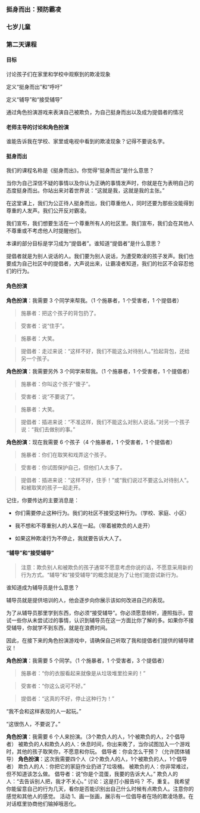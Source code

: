 ### 挺身而出：预防霸凌

### 七岁儿童

### 第二天课程

#### 目标

讨论孩子们在家里和学校中观察到的欺凌现象

定义“挺身而出”和“呼吁”

定义“辅导”和“接受辅导”

通过角色扮演游戏来表演自己被欺负，为自己挺身而出以及成为提倡者的情况

#### 老师主导的讨论和角色扮演

谁能告诉我在学校、家里或电视中看到的欺凌现象？记得不要说名字。

#### 挺身而出

我们的课程名称是《挺身而出》。你觉得“挺身而出”是什么意思？

当你为自己深信不疑的事情以及你认为正确的事情发声时，你就是在为表明自己的态度挺身而出。你站出来对着世界说：“这就是我，这就是我的主张。”

在这堂课上，我们为公正待人挺身而出，我们尊重他人，同时还要为那些没能得到尊重的人发声。我们公开反对霸凌。

我们宣布，我们想要生活在一个尊重所有人的社区里。我们宣布，我们会在其他人不尊重或不考虑他人时提醒他们。

本课的部分目标是学习成为“提倡者”。谁知道“提倡者”是什么意思？

提倡者就是为别人说话的人。我们要为别人说话，为遭受欺凌的孩子发声。我们也要成为自己社区中的提倡者，大声说出来，让霸凌者知道，我们的社区不会容忍他们的行为。

#### 角色扮演

**角色扮演**：我需要 3 个同学来帮我。（1 个施暴者，1 个受害者，1 个提倡者）

> 施暴者：把这个孩子的背包扔了。

> 受害者：说“住手”。

> 施暴者：大笑。

> 提倡者：走过来说：“这样不好，我们不能这么对待别人。”捡起背包，还给另一个孩子。

**角色扮演**：我需要另外 3 个同学来帮我。（1 个施暴者，1 个受害者，1 个提倡者）

> 施暴者：你叫这个孩子“傻子”。

> 受害者：说“不要说了”。

> 施暴者：大笑。

> 提倡者：插进来说：“不准这样，我们不能这么对别人说话。”对另一个孩子说：“我们去做别的事。”

**角色扮演**：现在我需要 6 个孩子（4 个施暴者，1 个受害者，1 个提倡者）

> 施暴者：你们在取笑和戏弄这个孩子。

> 受害者：你试图保护自己，但他们人太多了。

> 提倡者：插进来说：“这样不好，住手！”或“我们说过不要这么对待别人”。和被取笑的孩子一起走开。

记住，你要传达的主要消息是：

* 你们需要停止这种行为。我们的社区不接受这种行为。（学校、家庭、小区）

* 我不想和不尊重别人的人呆在一起。（带着被欺负的人走开）

* 如果这种欺凌行为不停止，我就要告诉大人了。

#### “辅导”和“接受辅导”

> 注意：欺负别人和被欺负的孩子通常不愿意考虑你说的话，不愿意采用新的行为方式。“辅导”和“接受辅导”的概念就是为了让他们能尝试新行为。

谁知道成为辅导员是什么意思？

辅导员就是提供培训的人，他会逐步向你展示该如何改进自己的表现。

为了从辅导员那里学到东西，你必须“接受辅导”。你必须愿意倾听，遵照指示，尝试一些你从未尝试过的事情，认识到辅导员在这一方面比你了解的多。如果你不接受辅导，你就学不到东西，就是在浪费时间。

因此，在接下来的角色扮演游戏中，请确保自己听取了我和提倡者们提供的辅导建议！

**角色扮演**：我需要 5 个同学。（1 个施暴者，1 个受害者，3 个提倡者）

> 施暴者：“你的衣服看起来就像是从垃圾堆里捡来的！”

> 受害者：“你这么说可不好。”

> 提倡者：“这真的不好，停止这种行为！”

“我不会和这样表现的人一起玩。”

“这很伤人，不要说了。”

**角色扮演**：我需要 6 个人来扮演。（3个欺负人的人，1个被欺负的人，2个倡导者）
被欺负的人和欺负人的人：休息时间，你出来晚了，当你试图加入一个游戏时，其他的孩子取笑你，不愿意和你玩。
倡导者：你会怎么干预？（允许团体辅导）
**角色扮演**：这次我需要四个人（2个欺负人的人，1个被欺负的人，1个倡导者）
欺负人的人：你把它的家庭作业扔进了垃圾桶。
被欺负的人：你非常难过，但不知道该怎么做。
倡导者：说“你是个混蛋，我要的告诉大人。”
欺负人的人：“去告诉别人把，我才不关心。”
讨论：这是打小报告吗？
不，重复。
我希望你能留意自己的行为几天，看你是否能识别出自己什么时候有点欺负人。注意你的感觉和其他人的感觉。
活动
1、画一张画，展示有一位倡导者在场的欺凌场景。在对话框里协商他们输掉哦恶化。

